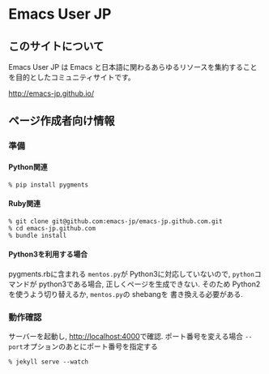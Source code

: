 # Emacs User JP

## このサイトについて
Emacs User JP は Emacs と日本語に関わるあらゆるリソースを集約することを目的としたコミュニティサイトです。

<http://emacs-jp.github.io/>

## ページ作成者向け情報

### 準備

#### Python関連

```
% pip install pygments
```

#### Ruby関連

```
% git clone git@github.com:emacs-jp/emacs-jp.github.com.git
% cd emacs-jp.github.com
% bundle install
```

#### Python3を利用する場合

pygments.rbに含まれる `mentos.py`が Python3に対応していないので,
`python`コマンドが python3である場合, 正しくページを生成できない.
そのため Python2を使うよう切り替えるか, `mentos.py`の shebangを
書き換える必要がある.


### 動作確認
サーバーを起動し, [http://localhost:4000](http://localhost:4000)で確認.
ポート番号を変える場合 `--port`オプションのあとにポート番号を指定する

```
% jekyll serve --watch
```
